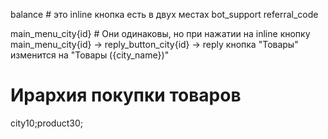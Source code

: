 balance                      # это inline кнопка есть в двух местах
bot_support
referral_code

main_menu_city{id}           # Они одинаковы, но при нажатии на inline кнопку main_menu_city{id}  ->
reply_button_city{id}                    -> reply кнопка "Товары" изменится на "Товары ({city_name})"

# Ирархия покупки товаров
city10;product30;
